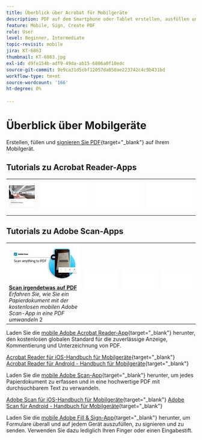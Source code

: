 ```yaml
---
title: Überblick über Acrobat für Mobilgeräte
description: PDF auf dem Smartphone oder Tablet erstellen, ausfüllen und unterschreiben
feature: Mobile, Sign, Create PDF
role: User
level: Beginner, Intermediate
topic-revisit: mobile
jira: KT-6863
thumbnail: KT-6863.jpg
exl-id: d9fe154b-adf9-49da-ab15-6806a0f10edc
source-git-commit: 9e9ca31d5cbf12057da850ae223742c4c9b431bd
workflow-type: tm+mt
source-wordcount: '166'
ht-degree: 0%

---
```


# Überblick über Mobilgeräte

Erstellen, füllen und [signieren Sie PDF](https://www.adobe.com/de/acrobat/online/sign-pdf.html){target="_blank"} auf Ihrem Mobilgerät.

## Tutorials zu Acrobat Reader-Apps

<table style="table-layout:fixed">
<tr>
  <td>
    <a href="../getting-started/productivity.md">
      <img alt="Unterwegs produktiv sein." src="../assets/productivity.png" />
    </a>
  </td>
  <td>
   <img alt="Spacer" src="../assets/Whitespacer.png" />
    <div>
    <br>
  </td>
  <td>
   <img alt="Spacer" src="../assets/Whitespacer.png" />
    <div>
    <br>
  </td>
   <td>
   <img alt="Spacer" src="../assets/Whitespacer.png" />
    <div>
    <br>
  </td>
</tr>
</table>

## Tutorials zu Adobe Scan-Apps

<table style="table-layout:fixed">
<tr>
  <td>
    <a href="scan-mobile-app.md">
      <img alt="Alles auf PDF scannen" src="../assets/Scanmobile.png" />
    </a>
    <div>
     <a href="scan-mobile-app.md"><strong>Scan irgendetwas auf PDF</strong></a>
    </div>
    <em>Erfahren Sie, wie Sie ein Papierdokument mit der kostenlosen mobilen Adobe Scan-App in eine PDF umwandeln</em>
    2<br>
  </td>
  <td>
   <img alt="Spacer" src="../assets/Whitespacer.png" />
    <div>
    <br>
  </td>
  <td>
   <img alt="Spacer" src="../assets/Whitespacer.png" />
    <div>
    <br>
  </td>
   <td>
   <img alt="Spacer" src="../assets/Whitespacer.png" />
    <div>
    <br>
  </td>
</tr>
</table>

Laden Sie die [mobile Adobe Acrobat Reader-App](https://www.adobe.com/acrobat/mobile/acrobat-reader.html){target="_blank"} herunter, den kostenlosen globalen Standard für die zuverlässige Anzeige, Kommentierung und Unterzeichnung von PDF.

[Acrobat Reader für iOS-Handbuch für Mobilgeräte](https://www.adobe.com/devnet-docs/acrobat/ios/en/){target="_blank"}
[Acrobat Reader für Android - Handbuch für Mobilgeräte](https://www.adobe.com/devnet-docs/acrobat/android/en/){target="_blank"}

Laden Sie die [mobile Adobe Scan-App](https://www.adobe.com/acrobat/mobile/scanner-app.html){target="_blank"} herunter, um jedes Papierdokument zu erfassen und in eine hochwertige PDF mit durchsuchbarem Text zu verwandeln.

[Adobe Scan für iOS-Handbuch für Mobilgeräte](https://www.adobe.com/devnet-docs/adobescan/ios/en/){target="_blank"}
[Adobe Scan für Android - Handbuch für Mobilgeräte](https://www.adobe.com/devnet-docs/adobescan/android/en/){target="_blank"}

Laden Sie die [mobile Adobe Fill &amp; Sign-App](https://www.adobe.com/acrobat/mobile/fill-sign-pdfs.html){target="_blank"} herunter, um Formulare überall und auf jedem Gerät auszufüllen, zu signieren und zu senden. Verwenden Sie dazu lediglich Ihren Finger oder einen Eingabestift.
